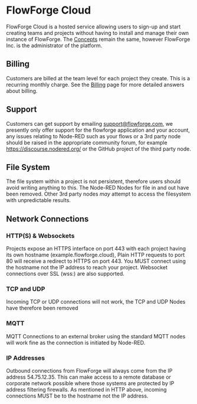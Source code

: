 # FlowForge Cloud

FlowForge Cloud is a hosted service allowing users to sign-up and start creating teams and projects without having to install and manage their own instance of FlowForge.
The [Concepts](../user/concepts.md) remain the same, however FlowForge Inc. is the administrator of the platform.

## Billing
Customers are billed at the team level for each project they create. This is a recurring monthly charge.
See the [Billing](./billing.md) page for more detailed answers about billing.

## Support
Customers can get support by emailing support@flowforge.com, we presently only offer support for the flowforge application and your account, any issues relating to Node-RED such as your flows or a 3rd party node should be raised in the appropriate community forum, for example https://discourse.nodered.org/ or the GitHub project of the third party node.

## File System
The file system within a project is not persistent, therefore users should avoid writing anything to this. The Node-RED Nodes for file in and out have been removed. Other 3rd party nodes _may_ attempt to access the filesystem with unpredictable results.

## Network Connections
### HTTP(S) & Websockets
Projects expose an HTTPS interface on port 443 with each project having its own hostname (example.flowforge.cloud), Plain HTTP requests to port 80 will receive a redirect to HTTPS on port 443.
You MUST connect using the hostname not the IP address to reach your project.
Websocket connections over SSL (wss:) are also supported.

### TCP and UDP
Incoming TCP or UDP connections will not work, the TCP and UDP Nodes have therefore been removed

### MQTT
MQTT Connections to an external broker using the standard MQTT nodes will work fine as the connection is initiated by Node-RED.

### IP Addresses
Outbound connections from FlowForge will always come from the IP address 54.75.12.35. This can make access to a remote database or corporate network possible where those systems are protected by IP address filtering firewalls. As mentioned in HTTP above, incoming connections MUST be to the hostname not the IP address.
